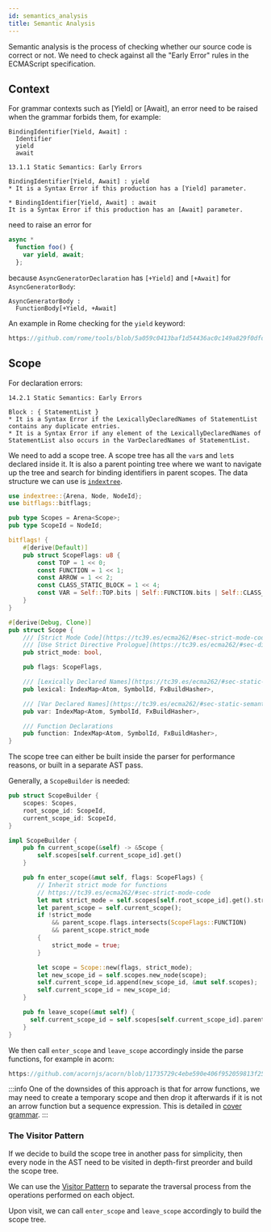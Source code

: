 ```yaml
---
id: semantics_analysis
title: Semantic Analysis
---
```


Semantic analysis is the process of checking whether our source code is correct or not.
We need to check against all the "Early Error" rules in the ECMAScript specification.

## Context

For grammar contexts such as [Yield] or [Await], an error need to be raised when the grammar forbids them, for example:

```markup
BindingIdentifier[Yield, Await] :
  Identifier
  yield
  await

13.1.1 Static Semantics: Early Errors

BindingIdentifier[Yield, Await] : yield
* It is a Syntax Error if this production has a [Yield] parameter.

* BindingIdentifier[Yield, Await] : await
It is a Syntax Error if this production has an [Await] parameter.
```

need to raise an error for

```javascript
async *
  function foo() {
    var yield, await;
  };
```

because `AsyncGeneratorDeclaration` has `[+Yield]` and `[+Await]` for `AsyncGeneratorBody`:

```markup
AsyncGeneratorBody :
  FunctionBody[+Yield, +Await]
```

An example in Rome checking for the `yield` keyword:

```rust reference
https://github.com/rome/tools/blob/5a059c0413baf1d54436ac0c149a829f0dfd1f4d/crates/rome_js_parser/src/syntax/expr.rs#L1368-L1377
```

## Scope

For declaration errors:

```markup
14.2.1 Static Semantics: Early Errors

Block : { StatementList }
* It is a Syntax Error if the LexicallyDeclaredNames of StatementList contains any duplicate entries.
* It is a Syntax Error if any element of the LexicallyDeclaredNames of StatementList also occurs in the VarDeclaredNames of StatementList.
```

We need to add a scope tree. A scope tree has all the `var`s and `let`s declared inside it.
It is also a parent pointing tree where we want to navigate up the tree and search for binding identifiers in parent scopes.
The data structure we can use is [`indextree`](https://docs.rs/indextree/latest/indextree/).

```rust
use indextree::{Arena, Node, NodeId};
use bitflags::bitflags;

pub type Scopes = Arena<Scope>;
pub type ScopeId = NodeId;

bitflags! {
    #[derive(Default)]
    pub struct ScopeFlags: u8 {
        const TOP = 1 << 0;
        const FUNCTION = 1 << 1;
        const ARROW = 1 << 2;
        const CLASS_STATIC_BLOCK = 1 << 4;
        const VAR = Self::TOP.bits | Self::FUNCTION.bits | Self::CLASS_STATIC_BLOCK.bits;
    }
}

#[derive(Debug, Clone)]
pub struct Scope {
    /// [Strict Mode Code](https://tc39.es/ecma262/#sec-strict-mode-code)
    /// [Use Strict Directive Prologue](https://tc39.es/ecma262/#sec-directive-prologues-and-the-use-strict-directive)
    pub strict_mode: bool,

    pub flags: ScopeFlags,

    /// [Lexically Declared Names](https://tc39.es/ecma262/#sec-static-semantics-lexicallydeclarednames)
    pub lexical: IndexMap<Atom, SymbolId, FxBuildHasher>,

    /// [Var Declared Names](https://tc39.es/ecma262/#sec-static-semantics-vardeclarednames)
    pub var: IndexMap<Atom, SymbolId, FxBuildHasher>,

    /// Function Declarations
    pub function: IndexMap<Atom, SymbolId, FxBuildHasher>,
}
```

The scope tree can either be built inside the parser for performance reasons, or built in a separate AST pass.

Generally, a `ScopeBuilder` is needed:

```rust
pub struct ScopeBuilder {
    scopes: Scopes,
    root_scope_id: ScopeId,
    current_scope_id: ScopeId,
}

impl ScopeBuilder {
    pub fn current_scope(&self) -> &Scope {
        self.scopes[self.current_scope_id].get()
    }

    pub fn enter_scope(&mut self, flags: ScopeFlags) {
        // Inherit strict mode for functions
        // https://tc39.es/ecma262/#sec-strict-mode-code
        let mut strict_mode = self.scopes[self.root_scope_id].get().strict_mode;
        let parent_scope = self.current_scope();
        if !strict_mode
            && parent_scope.flags.intersects(ScopeFlags::FUNCTION)
            && parent_scope.strict_mode
        {
            strict_mode = true;
        }

        let scope = Scope::new(flags, strict_mode);
        let new_scope_id = self.scopes.new_node(scope);
        self.current_scope_id.append(new_scope_id, &mut self.scopes);
        self.current_scope_id = new_scope_id;
    }

    pub fn leave_scope(&mut self) {
      self.current_scope_id = self.scopes[self.current_scope_id].parent().unwrap();
    }
}
```

We then call `enter_scope` and `leave_scope` accordingly inside the parse functions, for example in acorn:

```javascript reference
https://github.com/acornjs/acorn/blob/11735729c4ebe590e406f952059813f250a4cbd1/acorn/src/statement.js#L425-L437
```

:::info
One of the downsides of this approach is that for arrow functions,
we may need to create a temporary scope and then drop it afterwards if it is not an arrow function but a sequence expression.
This is detailed in [cover grammar](/blog/grammar#cover-grammar).
:::

### The Visitor Pattern

If we decide to build the scope tree in another pass for simplicity,
then every node in the AST need to be visited in depth-first preorder and build the scope tree.

We can use the [Visitor Pattern](https://rust-unofficial.github.io/patterns/patterns/behavioural/visitor.html)
to separate the traversal process from the operations performed on each object.

Upon visit, we can call `enter_scope` and `leave_scope` accordingly to build the scope tree.

